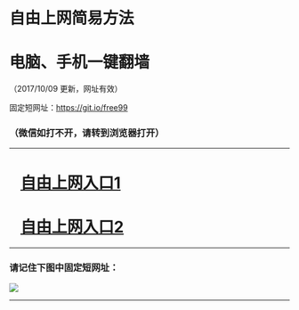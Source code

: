 ﻿# 自由上网简易方法

# 电脑、手机一键翻墙

（2017/10/09 更新，网址有效）

固定短网址：https://git.io/free99

### （微信如打不开，请转到浏览器打开）


***





# &nbsp;&nbsp; <a href="http://ft2859330667.fwq-tz-1001.info/fwqtz01.html?t=100900128595 " target="_blank">自由上网入口1</a>
# &nbsp;&nbsp; <a href="http://ft2337711884.fwq-tz-1002.info/fwqtz02.html?t=100900118630 " target="_blank">自由上网入口2</a>
***

### 请记住下图中固定短网址：

<img src="https://s3-us-west-2.amazonaws.com/fwq-1001/yjfq-20170905okok.png" /> 


***

